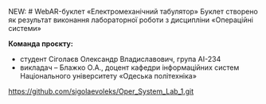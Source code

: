 NEW: # WebAR-буклет «Електромеханічний табулятор»
Буклет створено як результат виконання лабораторної роботи з дисципліни «Операційні системи»

**Команда проєкту:**
- студент Сіголаєв Олександр Владиславович, група AI-234
- викладач – Блажко О.А., доцент кафедри інформаційних систем Національного університету «Одеська політехніка»

https://github.com/sigolaevoleks/Oper_System_Lab_1.git
